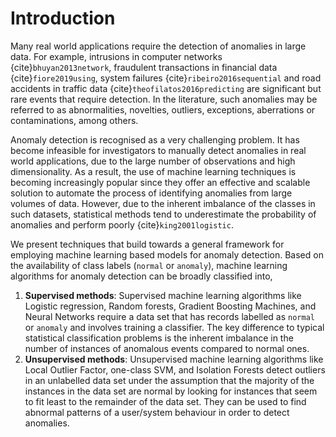 # Introduction

Many real world applications require the detection of anomalies in large 
data. For example, intrusions in computer networks {cite}`bhuyan2013network`, 
fraudulent transactions in financial data {cite}`fiore2019using`, system 
failures {cite}`ribeiro2016sequential` and road accidents in traffic data 
{cite}`theofilatos2016predicting` are significant but rare events that require 
detection. In the literature, such anomalies may be referred to as 
abnormalities, novelties, outliers, exceptions, aberrations or 
contaminations, among others.

Anomaly detection is recognised as a very challenging problem. It has 
become infeasible for investigators to manually detect anomalies in 
real world applications, due to the large number of observations and high 
dimensionality. As a result, the use of machine learning techniques is 
becoming increasingly popular since they offer an effective and scalable 
solution to automate the process of identifying anomalies from 
large volumes of data. However, due to the inherent imbalance of the classes 
in such datasets, statistical methods tend to underestimate the probability 
of anomalies and perform poorly {cite}`king2001logistic`.

We present techniques that build towards a general framework 
for employing machine learning based models for anomaly detection. Based on the 
availability of class labels (`normal` or `anomaly`), machine learning 
algorithms for anomaly detection can be broadly classified into,

1. **Supervised methods**: Supervised machine learning algorithms like Logistic regression, Random forests, 
Gradient Boosting Machines, and Neural Networks require a data set that has records 
labelled as `normal` or `anomaly` and involves training a classifier. The key 
difference to typical statistical classification problems is the inherent imbalance 
in the number of instances of anomalous events compared to normal ones.
2. **Unsupervised methods**: Unsupervised machine learning algorithms like Local 
Outlier Factor, one-class SVM, 
and Isolation Forests detect outliers in an unlabelled data set under the assumption 
that the majority of the instances in the data set are normal by looking for instances 
that seem to fit least to the remainder of the data set. They can be used to find 
abnormal patterns of a user/system behaviour in order to detect anomalies.